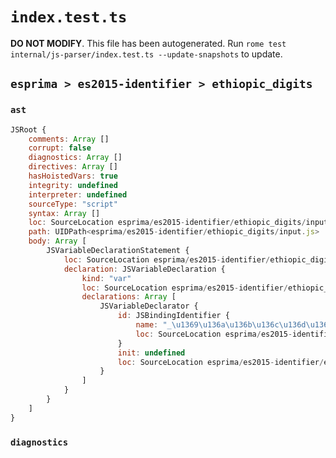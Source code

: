 # `index.test.ts`

**DO NOT MODIFY**. This file has been autogenerated. Run `rome test internal/js-parser/index.test.ts --update-snapshots` to update.

## `esprima > es2015-identifier > ethiopic_digits`

### `ast`

```javascript
JSRoot {
	comments: Array []
	corrupt: false
	diagnostics: Array []
	directives: Array []
	hasHoistedVars: true
	integrity: undefined
	interpreter: undefined
	sourceType: "script"
	syntax: Array []
	loc: SourceLocation esprima/es2015-identifier/ethiopic_digits/input.js 1:0-2:0
	path: UIDPath<esprima/es2015-identifier/ethiopic_digits/input.js>
	body: Array [
		JSVariableDeclarationStatement {
			loc: SourceLocation esprima/es2015-identifier/ethiopic_digits/input.js 1:0-1:14
			declaration: JSVariableDeclaration {
				kind: "var"
				loc: SourceLocation esprima/es2015-identifier/ethiopic_digits/input.js 1:0-1:14
				declarations: Array [
					JSVariableDeclarator {
						id: JSBindingIdentifier {
							name: "_\u1369\u136a\u136b\u136c\u136d\u136e\u136f\u1370\u1371"
							loc: SourceLocation esprima/es2015-identifier/ethiopic_digits/input.js 1:4-1:14 (_\u1369\u136a\u136b\u136c\u136d\u136e\u136f\u1370\u1371)
						}
						init: undefined
						loc: SourceLocation esprima/es2015-identifier/ethiopic_digits/input.js 1:4-1:14
					}
				]
			}
		}
	]
}
```

### `diagnostics`

```

```
